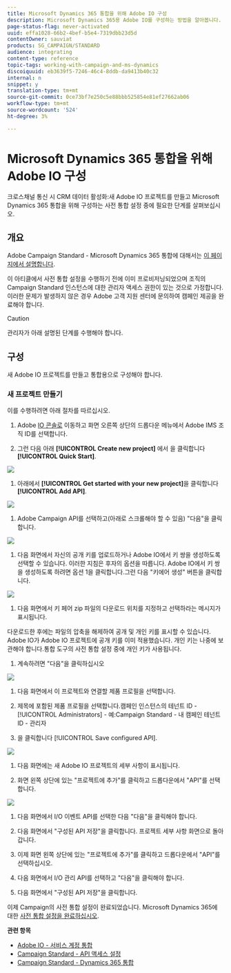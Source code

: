 ```yaml
---
title: Microsoft Dynamics 365 통합을 위해 Adobe IO 구성
description: Microsoft Dynamics 365용 Adobe IO를 구성하는 방법을 알아봅니다.
page-status-flag: never-activated
uuid: effa1028-66b2-4bef-b5e4-7319dbb23d5d
contentOwner: sauviat
products: SG_CAMPAIGN/STANDARD
audience: integrating
content-type: reference
topic-tags: working-with-campaign-and-ms-dynamics
discoiquuid: eb3639f5-7246-46c4-8ddb-da9413b40c32
internal: n
snippet: y
translation-type: tm+mt
source-git-commit: 0ce73bf7e250c5e88bbb525854e81ef27662ab06
workflow-type: tm+mt
source-wordcount: '524'
ht-degree: 3%

---
```



# Microsoft Dynamics 365 통합을 위해 Adobe IO 구성

크로스채널 통신 시 CRM 데이터 활성화:새 Adobe IO 프로젝트를 만들고 Microsoft Dynamics 365 통합을 위해 구성하는 사전 통합 설정 중에 필요한 단계를 살펴보십시오.

## 개요

Adobe Campaign Standard - Microsoft Dynamics 365 통합에 대해서는 [이 페이지에서 설명합니다](../../integrating/using/working-with-campaign-standard-and-microsoft-dynamics-365.md).

이 아티클에서 사전 통합 설정을 수행하기 전에 이미 프로비저닝되었으며 조직의 Campaign Standard 인스턴스에 대한 관리자 액세스 권한이 있는 것으로 가정합니다.  이러한 문제가 발생하지 않은 경우 Adobe 고객 지원 센터에 문의하여 캠페인 제공을 완료해야 합니다.

>[!CAUTION]
>
>관리자가 아래 설명된 단계를 수행해야 합니다.

## 구성

새 Adobe IO 프로젝트를 만들고 통합용으로 구성해야 합니다.

### 새 프로젝트 만들기

이를 수행하려면 아래 절차를 따르십시오.

1. Adobe [IO 콘솔로](https://console.adobe.io/home#) 이동하고 화면 오른쪽 상단의 드롭다운 메뉴에서 Adobe IMS 조직 ID를 선택합니다.

1. 그런 다음 아래 **[!UICONTROL Create new project]** 에서 을 클릭합니다 **[!UICONTROL Quick Start]**.

![](assets/adobeIO1.png)

1. 아래에서 **[!UICONTROL Get started with your new project]**&#x200B;을 클릭합니다 **[!UICONTROL Add API]**.

![](assets/adobeIO2.png)

1. Adobe Campaign API를 선택하고(아래로 스크롤해야 할 수 있음) &quot;다음&quot;을 클릭합니다.

![](assets/adobeIO3.png)

1. 다음 화면에서 자신의 공개 키를 업로드하거나 Adobe IO에서 키 쌍을 생성하도록 선택할 수 있습니다. 이러한 지침은 후자의 옵션을 따릅니다. Adobe IO에서 키 쌍을 생성하도록 하려면 옵션 1을 클릭합니다.그런 다음 &quot;키에어 생성&quot; 버튼을 클릭합니다.

![](assets/adobeIO4.png)

1. 다음 화면에서 키 페어 zip 파일의 다운로드 위치를 지정하고 선택하라는 메시지가 표시됩니다.

다운로드한 후에는 파일의 압축을 해제하여 공개 및 개인 키를 표시할 수 있습니다. Adobe IO가 Adobe IO 프로젝트에 공개 키를 이미 적용했습니다. 개인 키는 나중에 보관해야 합니다.통합 도구의 사전 통합 설정 중에 개인 키가 사용됩니다.

1. 계속하려면 &quot;다음&quot;을 클릭하십시오

![](assets/adobeIO5.png)

1. 다음 화면에서 이 프로젝트와 연결할 제품 프로필을 선택합니다.

1. 제목에 포함된 제품 프로필을 선택합니다.캠페인 인스턴스의 테넌트 ID - [!UICONTROL Administrators] - 예:Campaign Standard - 내 캠페인 테넌트 ID - 관리자

1. 을 클릭합니다 [!UICONTROL Save configured API].

![](assets/adobeIO6.png)

1. 다음 화면에는 새 Adobe IO 프로젝트의 세부 사항이 표시됩니다.

1. 화면 왼쪽 상단에 있는 &quot;프로젝트에 추가&quot;를 클릭하고 드롭다운에서 &quot;API&quot;를 선택합니다.

![](assets/adobeIO7.png)

1. 다음 화면에서 I/O 이벤트 API를 선택한 다음 &quot;다음&quot;을 클릭해야 합니다.

1. 다음 화면에서 &quot;구성된 API 저장&quot;을 클릭합니다.  프로젝트 세부 사항 화면으로 돌아갑니다.

1. 이제 화면 왼쪽 상단에 있는 &quot;프로젝트에 추가&quot;를 클릭하고 드롭다운에서 &quot;API&quot;를 선택하십시오.

1. 다음 화면에서 I/O 관리 API를 선택하고 &quot;다음&quot;을 클릭해야 합니다.

1. 다음 화면에서 &quot;구성된 API 저장&quot;을 클릭합니다.

이제 Campaign의 사전 통합 설정이 완료되었습니다.  Microsoft Dynamics 365에 대한 [사전 통합 설정을 완료하십시오](../../integrating/using/configure-microsoft-dynamics-365-for-campaign-integration.md).

**관련 항목**

* [Adobe IO - 서비스 계정 통합](https://www.adobe.io/authentication/auth-methods.html#!AdobeDocs/adobeio-auth/master/AuthenticationOverview/ServiceAccountIntegration.md)
* [Campaign Standard - API 액세스 설정](../../api/using/setting-up-api-access.md)
* [Campaign Standard - Dynamics 365 통합](../../integrating/using/configure-microsoft-dynamics-365-for-campaign-integration.md)